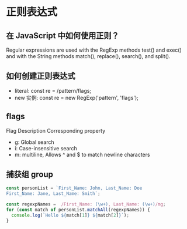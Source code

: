 # 正则表达式

## 在 JavaScript 中如何使用正则？

Regular expressions are used with the RegExp methods test() and exec() and with the String methods match(), replace(), search(), and split().

## 如何创建正则表达式

- literal: const re = /pattern/flags;
- new 实例: const re = new RegExp('pattern', 'flags');

## flags

Flag Description Corresponding property

- g: Global search
- i: Case-insensitive search
- m: multiline, Allows ^ and $ to match newline characters

## 捕获组 group

```js
const personList = `First_Name: John, Last_Name: Doe
First_Name: Jane, Last_Name: Smith`;

const regexpNames =  /First_Name: (\w+), Last_Name: (\w+)/mg;
for (const match of personList.matchAll(regexpNames)) {
  console.log(`Hello ${match[1]} ${match[2]}`);
}
```
